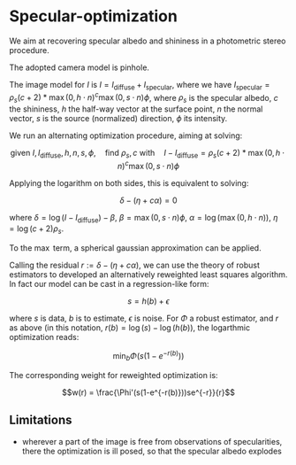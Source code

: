 # Specular-optimization
We aim at recovering specular albedo and shininess in a photometric stereo procedure.

The adopted camera model is pinhole.

The image model for $I$ is $I = I_{\text{diffuse}} + I_{\text{specular}}$, where we have $I_{\text{specular}}=\rho_s(c+2)*\max(0, h \cdot n)^c \max(0, s\cdot n)\phi$, where $\rho_s$ is the specular albedo, $c$ the shininess, $h$ the half-way vector at the surface point, $n$ the normal vector, $s$ is the source (normalized) direction, $\phi$ its intensity.

We run an alternating optimization procedure, aiming at solving:

$$\text{given } I,I_{\text{diffuse}}, h, n, s, \phi, \quad \text{find } \rho_s, c \text{ with}\quad I - I_{\text{diffuse}}=\rho_s(c+2)*\max(0, h \cdot n)^c \max(0, s\cdot n)\phi $$

Applying the logarithm on both sides, this is equivalent to solving:

$$\delta -(\eta + c \alpha) = 0 $$

where $\delta = \log( I - I_{\text{diffuse}})-\beta$, $\beta = \max(0, s\cdot n)\phi$, $\alpha = \log(\max(0, h \cdot n))$, $\eta= \log(c+2)\rho_s$.

To the $\max$ term, a spherical gaussian approximation can be applied.

Calling the residual $r:=\delta -(\eta + c \alpha)$, we can use the theory of robust estimators to developed an alternatively reweighted least squares algorithm. In fact our model can be cast in a regression-like form:

$$s=h(b)+\epsilon$$

where $s$ is data, $b$ is to estimate, $\epsilon$ is noise. For $\Phi$ a robust estimator, and $r$ as above (in this notation, $r(b)=\log(s)-\log(h(b))$, the logarthmic optimization reads:

$$\min_b \Phi(s(1-e^{-r(b)}))$$

The corresponding weight for reweighted optimization is:

$$w(r) = \frac{\Phi'(s(1-e^{-r(b)}))se^{-r}}{r}$$

## Limitations

- wherever a part of the image is free from observations of specularities, there the optimization is ill posed, so that the specular albedo explodes
